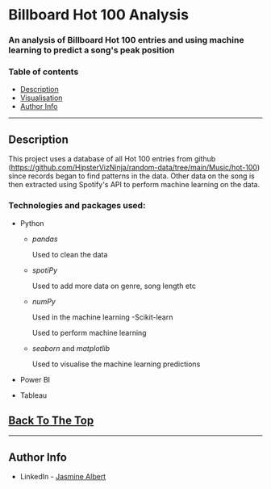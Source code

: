 # Billboard Hot 100 Analysis
### An analysis of Billboard Hot 100 entries and using machine learning to predict a song's peak position

### Table of contents
- [Description](#description)
- [Visualisation](#Visualisation)
- [Author Info](#author-info)

---
## Description
This project uses a database of all Hot 100 entries from github (https://github.com/HipsterVizNinja/random-data/tree/main/Music/hot-100) since records began to find patterns in the data. Other data on the song is then extracted using Spotify's API to perform machine learning on the data.

### Technologies and packages used:
- Python
  - *pandas*
  
    Used to clean the data
  - *spotiPy*
  
    Used to add more data on genre, song length etc
  - *numPy*
  
    Used in the machine learning
  -Scikit-learn
  
    Used to perform machine learning
  - *seaborn* and *matplotlib*
    
    Used to visualise the machine learning predictions

- Power BI

- Tableau

[Back To The Top](#billboard_hot_100_analysis)
---


---
## Author Info

- LinkedIn - [Jasmine Albert](https://www.linkedin.com/in/jasmine-albert-99029b207/)

  
